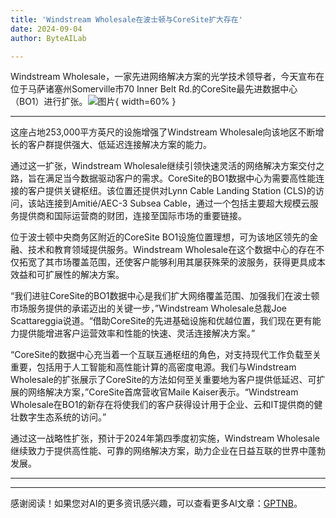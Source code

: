 ```yaml
---
title: 'Windstream Wholesale在波士顿与CoreSite扩大存在'
date: 2024-09-04
author: ByteAILab

---
```


Windstream Wholesale，一家先进网络解决方案的光学技术领导者，今天宣布在位于马萨诸塞州Somerville市70 Inner Belt Rd.的CoreSite最先进数据中心（BO1）进行扩张。![图片](https://ai-techpark.com/wp-content/uploads/2024/09/Windstream-960x540.jpg){ width=60% }

---
这座占地253,000平方英尺的设施增强了Windstream Wholesale向该地区不断增长的客户群提供强大、低延迟连接解决方案的能力。

通过这一扩张，Windstream Wholesale继续引领快速灵活的网络解决方案交付之路，旨在满足当今数据驱动客户的需求。CoreSite的BO1数据中心为需要高性能连接的客户提供关键枢纽。该位置还提供对Lynn Cable Landing Station (CLS)的访问，该站连接到Amitié/AEC-3 Subsea Cable，通过一个包括主要超大规模云服务提供商和国际运营商的财团，连接至国际市场的重要链接。

位于波士顿中央商务区附近的CoreSite BO1设施位置理想，可为该地区领先的金融、技术和教育领域提供服务。Windstream Wholesale在这个数据中心的存在不仅拓宽了其市场覆盖范围，还使客户能够利用其屡获殊荣的波服务，获得更具成本效益和可扩展性的解决方案。

“我们进驻CoreSite的BO1数据中心是我们扩大网络覆盖范围、加强我们在波士顿市场服务提供的承诺迈出的关键一步，”Windstream Wholesale总裁Joe Scattareggia说道。“借助CoreSite的先进基础设施和优越位置，我们现在更有能力提供能增进客户运营效率和性能的快速、灵活连接解决方案。”

“CoreSite的数据中心充当着一个互联互通枢纽的角色，对支持现代工作负载至关重要，包括用于人工智能和高性能计算的高密度电源。我们与Windstream Wholesale的扩张展示了CoreSite的方法如何至关重要地为客户提供低延迟、可扩展的网络解决方案，”CoreSite首席营收官Maile Kaiser表示。“Windstream Wholesale在BO1的新存在将使我们的客户获得设计用于企业、云和IT提供商的健壮数字生态系统的访问。”

通过这一战略性扩张，预计于2024年第四季度初实施，Windstream Wholesale继续致力于提供高性能、可靠的网络解决方案，助力企业在日益互联的世界中蓬勃发展。

---
---
感谢阅读！如果您对AI的更多资讯感兴趣，可以查看更多AI文章：[GPTNB](https://gptnb.com)。